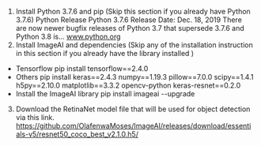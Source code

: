 1. Install Python 3.7.6 and pip
(Skip this section if you already have Python 3.7.6)
Python Release Python 3.7.6
Release Date: Dec. 18, 2019 There are now newer bugfix releases
   of Python 3.7 that supersede 3.7.6 and Python 3.8 is…
www.python.org
2. Install ImageAI and dependencies
(Skip any of the installation instruction in this section
   if you already have the library installed )
- Tensorflow
pip install tensorflow==2.4.0
- Others
pip install keras==2.4.3 numpy==1.19.3 pillow==7.0.0 scipy==1.4.1 h5py==2.10.0 matplotlib==3.3.2 opencv-python keras-resnet==0.2.0
- Install the ImageAI library
pip install imageai --upgrade
3) Download the RetinaNet model file that will be used for object detection via this link. https://github.com/OlafenwaMoses/ImageAI/releases/download/essentials-v5/resnet50_coco_best_v2.1.0.h5/